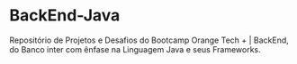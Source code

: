 # BackEnd-Java
Repositório de Projetos e Desafios do Bootcamp Orange Tech + | BackEnd, do Banco inter com ênfase na Linguagem Java e seus Frameworks.
